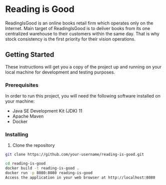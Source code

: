 # Reading is Good

ReadingIsGood is an online books retail firm which operates only on the Internet. Main
target of ReadingIsGood is to deliver books from its one centralized warehouse to their
customers within the same day. That is why stock consistency is the first priority for their
vision operations.

## Getting Started

These instructions will get you a copy of the project up and running on your local machine for development and testing purposes.

### Prerequisites

In order to run this project, you will need the following software installed on your machine:

- Java SE Development Kit (JDK) 11
- Apache Maven
- Docker

### Installing

1. Clone the repository

```bash
git clone https://github.com/your-username/reading-is-good.git

cd reading-is-good
docker build -t reading-is-good .
docker run -p 8080:8080 reading-is-good
Access the application in your web browser at http://localhost:8080

